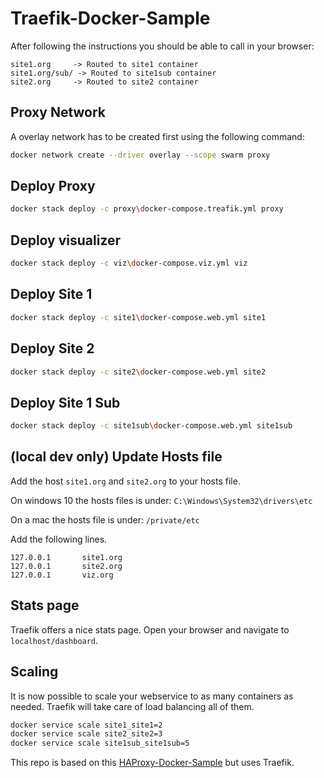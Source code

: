 # Traefik-Docker-Sample

After following the instructions you should be able to call in your browser:

```text
site1.org     -> Routed to site1 container
site1.org/sub/ -> Routed to site1sub container
site2.org     -> Routed to site2 container
```

## Proxy Network

A overlay network has to be created first using the following command:

```bash
docker network create --driver overlay --scope swarm proxy
```

## Deploy Proxy

```bash
docker stack deploy -c proxy\docker-compose.treafik.yml proxy
```

## Deploy visualizer

```bash
docker stack deploy -c viz\docker-compose.viz.yml viz
```

## Deploy Site 1

```bash
docker stack deploy -c site1\docker-compose.web.yml site1
```

## Deploy Site 2

```bash
docker stack deploy -c site2\docker-compose.web.yml site2
```

## Deploy Site 1 Sub

```bash
docker stack deploy -c site1sub\docker-compose.web.yml site1sub
```

## (local dev only) Update Hosts file

Add the host `site1.org` and `site2.org` to your hosts file.

On windows 10 the hosts files is under: `C:\Windows\System32\drivers\etc`

On a mac the hosts file is under: `/private/etc`

Add the following lines.

```text
127.0.0.1       site1.org
127.0.0.1       site2.org
127.0.0.1       viz.org
```

## Stats page

Traefik offers a nice stats page. Open your browser and navigate to `localhost/dashboard`.

## Scaling

It is now possible to scale your webservice to as many containers as needed. Traefik will take care of load balancing all of them.

```bash
docker service scale site1_site1=2
docker service scale site2_site2=3
docker service scale site1sub_site1sub=5
```

This repo is based on this [HAProxy-Docker-Sample](https://github.com/Franklin89/HAProxy-Docker-Sample) but uses Traefik.
